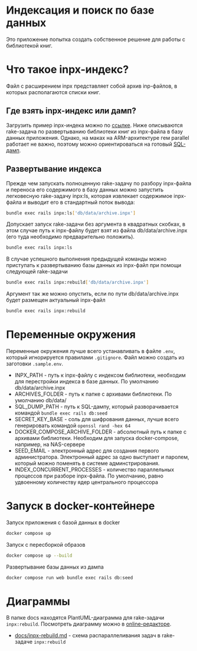 # Индексация и поиск по базе данных

Это приложение попытка создать собственное решение для работы с библиотекой книг.

# Что такое inpx-индекс?

Файл с расширением inpx представляет собой архив inp-файлов, в которых располагаются списки книг.

## Где взять inpx-индекс или дамп?

Загрузить пример inpx-индека можно по [ссылке](https://thinknetica.simdyanov.ru/archive.inpx). Ниже описываются rake-задача по развертыванию библиотеки книг из inpx-файла в базу данных приложения. Однако, на маках на ARM-архитектуре гем parallel работает не важно, поэтому можно ориентироваться на готовый [SQL-дамп](thinknetica.simdyanov.ru/development.sql.zip).

## Развертывание индекса

Прежде чем запускать полноценную rake-задачу по разбору inpx-файла и переноса его содержимого в базу данных можно запустить легковесную rake-задачу inpx:ls, которая извлекает содержимое inpx-файла и выводит его в стандартный поток вывода:

```bash
bundle exec rails inpx:ls['db/data/archive.inpx']
```

Допускает запуск rake-задачи без аргумента в квадратных скобках, в этом случае путь к inpx-файлу будет взят из файла db/data/archive.inpx (его туда необходимо предварительно положить).

```bash
bundle exec rails inpx:ls
```

В случае успешного выполнения предыдущей команды можно приступать к развертыванию базы данных из inpx-файл при помощи следующей rake-задачи

```bash
bundle exec rails inpx:rebuild['db/data/archive.inpx']
```

Аргумент так же можно опустить, если по пути db/data/archive.inpx будет размещен актуальный inpx-файл

```bash
bundle exec rails inpx:rebuild
```

# Переменные окружения

Переменные окружения лучше всего устанавливать в файле `.env`, который игнорируется правилами `.gitignore`. Файл можно создать из заготовки `.sample.env`.

* INPX_PATH - путь к inpx-файлу с индексом библиотеки, необходим для перестройки индекса в базе данных. По умолчанию db/data/archive.inpx
* ARCHIVES_FOLDER - путь к папке с архивами библиотеки. По умолчанию db/data/
* SQL_DUMP_PATH - путь к SQL-дампу, который разворачивается командой `bundle exec rails db:seed`
* SECRET_KEY_BASE - соль для шифрования данных, лучше всего генерировать командой `openssl rand -hex 64`
* DOCKER_COMPOSE_ARCHIVE_FOLDER - абсолютный путь к папке с архивами библиотеки. Необходим для запуска docker-compose, например, на NAS-сервере
* SEED_EMAIL - электронный адрес для создания первого администратора. Электронный адрес за одно выступает и паролем, который можно поменять в системе админстрирования.
* INDEX_CONCURRENT_PROCESSES - количество параллельных процессов при разборе inpx-файла. По умолчанию, равно удвоенному количеству ядер центрального процессора

# Запуск в docker-контейнере

Запуск приложения с базой данных в docker

```bash
docker compose up
```

Запуск с пересборкой образов

```bash
docker compose up --build
```

Развертывание базы данных из дампа

```bash
docker compose run web bundle exec rails db:seed
```

# Диаграммы

В папке docs находятся PlantUML-диаграмма для rake-задачи `inpx:rebuild`. Посмотреть диаграмму можно в [online-редакторе](https://www.planttext.com/).

* [docs/inpx-rebuild.md](docs/inpx-rebuild.pulm) - схема распараллеливания задач в rake-задаче `inpx:rebuild`
